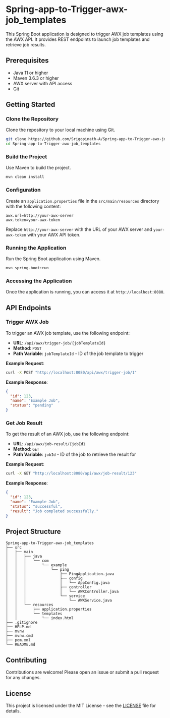 # Spring-app-to-Trigger-awx-job_templates

This Spring Boot application is designed to trigger AWX job templates using the AWX API. It provides REST endpoints to launch job templates and retrieve job results.

## Prerequisites

- Java 11 or higher
- Maven 3.6.3 or higher
- AWX server with API access
- Git

## Getting Started

### Clone the Repository

Clone the repository to your local machine using Git.

```bash
git clone https://github.com/Srigopinath-A/Spring-app-to-Trigger-awx-job_templates.git
cd Spring-app-to-Trigger-awx-job_templates
```

### Build the Project

Use Maven to build the project.

```bash
mvn clean install
```

### Configuration

Create an `application.properties` file in the `src/main/resources` directory with the following content:

```properties
awx.url=http://your-awx-server
awx.token=your-awx-token
```

Replace `http://your-awx-server` with the URL of your AWX server and `your-awx-token` with your AWX API token.

### Running the Application

Run the Spring Boot application using Maven.

```bash
mvn spring-boot:run
```

### Accessing the Application

Once the application is running, you can access it at `http://localhost:8080`.

## API Endpoints

### Trigger AWX Job

To trigger an AWX job template, use the following endpoint:

- **URL**: `/api/awx/trigger-job/{jobTemplateId}`
- **Method**: `POST`
- **Path Variable**: `jobTemplateId` - ID of the job template to trigger

**Example Request**:

```bash
curl -X POST "http://localhost:8080/api/awx/trigger-job/1"
```

**Example Response**:

```json
{
  "id": 123,
  "name": "Example Job",
  "status": "pending"
}
```

### Get Job Result

To get the result of an AWX job, use the following endpoint:

- **URL**: `/api/awx/job-result/{jobId}`
- **Method**: `GET`
- **Path Variable**: `jobId` - ID of the job to retrieve the result for

**Example Request**:

```bash
curl -X GET "http://localhost:8080/api/awx/job-result/123"
```

**Example Response**:

```json
{
  "id": 123,
  "name": "Example Job",
  "status": "successful",
  "result": "Job completed successfully."
}
```

## Project Structure

```
Spring-app-to-Trigger-awx-job_templates
├── src
│   ├── main
│   │   ├── java
│   │   │   └── com
│   │   │       └── example
│   │   │           └── ping
│   │   │               ├── PingApplication.java
│   │   │               ├── config
│   │   │               │   └── AppConfig.java
│   │   │               ├── controller
│   │   │               │   └── AWXController.java
│   │   │               └── service
│   │   │                   └── AWXService.java
│   │   └── resources
│   │       ├── application.properties
│   │       └── templates
│   │           └── index.html
├── .gitignore
├── HELP.md
├── mvnw
├── mvnw.cmd
├── pom.xml
└── README.md
```

## Contributing

Contributions are welcome! Please open an issue or submit a pull request for any changes.

## License

This project is licensed under the MIT License - see the [LICENSE](LICENSE) file for details.
